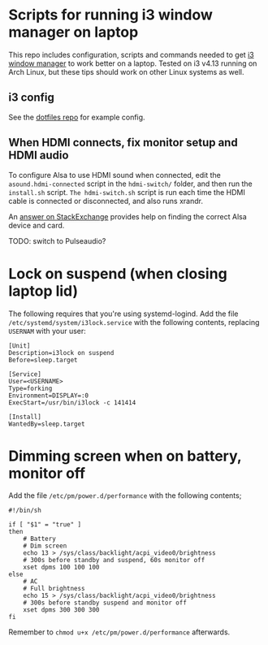 # Scripts for running i3 window manager on laptop
This repo includes configuration, scripts and commands needed to get
[i3 window manager](http://i3wm.org/) to work better on a laptop.
Tested on i3 v4.13 running on Arch Linux, but these tips should work on
other Linux systems as well.


## i3 config
See the [dotfiles repo](https://github.com/ruudud/dotfiles/blob/master/i3/config)
for example config.


## When HDMI connects, fix monitor setup and HDMI audio
To configure Alsa to use HDMI sound when connected,
edit the `asound.hdmi-connected` script in the `hdmi-switch/` folder, and then
run the `install.sh` script. `The hdmi-switch.sh` script is run each time the
HDMI cable is connected or disconnected, and also runs xrandr.

An [answer on StackExchange](http://unix.stackexchange.com/questions/29185/how-to-check-why-sound-over-hdmi-doesnt-work)
provides help on finding the correct Alsa device and card.

TODO: switch to Pulseaudio?


# Lock on suspend (when closing laptop lid)
The following requires that you're using systemd-logind.
Add the file `/etc/systemd/system/i3lock.service` with the following contents,
replacing `USERNAM` with your user:

```
[Unit]
Description=i3lock on suspend
Before=sleep.target

[Service]
User=<USERNAME>
Type=forking
Environment=DISPLAY=:0
ExecStart=/usr/bin/i3lock -c 141414

[Install]
WantedBy=sleep.target
```


# Dimming screen when on battery, monitor off
Add the file `/etc/pm/power.d/performance` with the following contents;
 
```shell
#!/bin/sh

if [ "$1" = "true" ]
then 
    # Battery
    # Dim screen
    echo 13 > /sys/class/backlight/acpi_video0/brightness
    # 300s before standby and suspend, 60s monitor off
    xset dpms 100 100 100
else
    # AC
    # Full brightness
    echo 15 > /sys/class/backlight/acpi_video0/brightness
    # 300s before standby suspend and monitor off
    xset dpms 300 300 300
fi
```

Remember to `chmod u+x /etc/pm/power.d/performance` afterwards.
